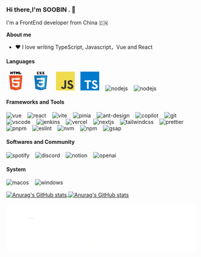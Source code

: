 ### Hi there,I'm SOOBIN . 👋

I'm a FrontEnd developer from China 🇨🇳

**About me**

- ❤️ I love writing TypeScript, Javascript，Vue and React

#### Languages

<img height="50" src="https://raw.githubusercontent.com/github/explore/80688e429a7d4ef2fca1e82350fe8e3517d3494d/topics/html/html.png" alt="html" />    <img height="50" src="https://raw.githubusercontent.com/github/explore/80688e429a7d4ef2fca1e82350fe8e3517d3494d/topics/css/css.png" alt="css" />    <img height="50" alt="javascript" src="https://raw.githubusercontent.com/github/explore/80688e429a7d4ef2fca1e82350fe8e3517d3494d/topics/javascript/javascript.png" >    <img height="50" alt="typescript" src="https://raw.githubusercontent.com/github/explore/80688e429a7d4ef2fca1e82350fe8e3517d3494d/topics/typescript/typescript.png" >    <img height="50" alt="nodejs" src="https://api.iconify.design/logos:nodejs.svg?color=%23888888" >    <img height="50" alt="nodejs" src="https://api.iconify.design/logos:mysql.svg?color=%23888888" >

#### Frameworks and Tools

<img height="50" src="https://api.iconify.design/logos:vue.svg?color=%23888888" alt="vue"  />    <img height="50" src="https://api.iconify.design/logos:react.svg?color=%23888888" alt="react"  />    <img height="50" src="https://api.iconify.design/logos:vitejs.svg?color=%23888888" alt="vite"  />    <img height="50" alt="pinia" src="https://api.iconify.design/logos:pinia.svg?color=%23888888" >    <img height="50" src="https://api.iconify.design/devicon:antdesign.svg?color=%23888888" alt="ant-design"  />    <img height="50" src="https://api.iconify.design/logos:github-copilot.svg?color=%23888888" alt="copilot" />    <img height="50" src="https://api.iconify.design/logos:git.svg?color=%23888888" alt="git" />    <img height="50" src="https://api.iconify.design/logos:visual-studio-code.svg?color=%23888888" alt="vscode"  />    <img height="50" src="https://api.iconify.design/logos:jenkins.svg?color=%23888888" alt="jenkins"  />    <img height="50" alt="vercel" src="https://api.iconify.design/logos:vercel.svg?color=%23888888" >    <img height="50" alt="nextjs" src="https://api.iconify.design/logos:nextjs.svg?color=%23888888" >    <img height="50" alt="tailwindcss" src="https://api.iconify.design/logos:tailwindcss.svg?color=%23888888" >    <img height="50" alt="prettier" src="https://api.iconify.design/logos:prettier.svg?color=%23888888" >    <img height="50" alt="pnpm" src="https://api.iconify.design/logos:pnpm.svg?color=%23888888" >    <img height="50" alt="eslint" src="https://api.iconify.design/logos:eslint.svg?color=%23888888" >    <img height="50" alt="nvm" src="https://api.iconify.design/logos:nvm.svg?color=%23888888" >    <img height="50" alt="npm" src="https://api.iconify.design/logos:npm.svg?color=%23888888" >    <img height="50" alt="gsap" src="https://api.iconify.design/logos:greensock.svg?color=%23888888" >

#### Softwares and Community

<img height="50" alt="spotify" src="https://api.iconify.design/logos:spotify.svg?color=%23888888" >    <img height="50" alt="discord" src="https://api.iconify.design/logos:discord.svg?color=%23888888" >    <img height="50" alt="notion" src="https://api.iconify.design/logos:notion.svg?color=%23888888" >    <img height="50" alt="openai" src="https://api.iconify.design/logos:openai.svg?color=%23888888" >

#### System

<img height="50" alt="macos" src="https://api.iconify.design/logos:macos.svg?color=%23888888" >    <img height="50" alt="windows" src="https://api.iconify.design/logos:microsoft-windows.svg?color=%23888888" >

<a href="https://github.com/anuraghazra/github-readme-stats">
    <img align="center" src="https://github-readme-stats.vercel.app/api?username=soobin1104&show_icons=true&include_all_commits=true&theme=buefy&hide_border=true" alt="Anurag's GitHub stats" >
  </a>
  <a href="https://github.com/anuraghazra/github-readme-stats">
  <img align="center" src="https://github-readme-stats.vercel.app/api/top-langs/?username=soobin1104&layout=compact&theme=buefy&hide_border=true" alt="Anurag's GitHub stats" >
  </a>

![Animated Background](./bg.svg)
